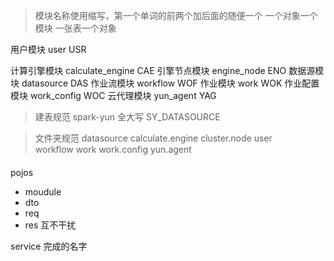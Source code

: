 > 模块名称使用缩写，第一个单词的前两个加后面的随便一个
> 一个对象一个模块
> 一张表一个对象

用户模块     user             USR 

计算引擎模块 calculate_engine CAE 
引擎节点模块 engine_node      ENO
数据源模块   datasource       DAS
作业流模块   workflow         WOF
作业模块     work             WOK
作业配置模块 work_config      WOC
云代理模块   yun_agent        YAG

> 建表规范 spark-yun  全大写
> SY_DATASOURCE

> 文件夹规范
> datasource
> calculate.engine
> cluster.node
> user  
> workflow
> work
> work.config
> yun.agent

#### 
pojos
 - moudule
  - dto
  - req
  - res  互不干扰

service 完成的名字
